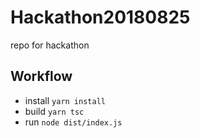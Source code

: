 # Hackathon20180825
repo for hackathon


## Workflow

+ install `yarn install`
+ build `yarn tsc`
+ run `node dist/index.js`
